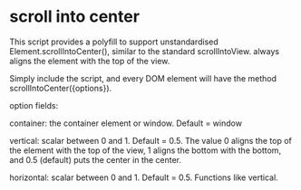 # scroll into center

This script provides a polyfill to support unstandardised Element.scrollIntoCenter(), similar to the standard scrollIntoView. always aligns the element with the top of the view.

Simply include the script, and every DOM element will have the method scrollIntoCenter({options}).

option fields:

container: the container element or window. Default = window

vertical: scalar between 0 and 1. Default = 0.5. The value 0 aligns the top of the element with the top of the view, 1 aligns the bottom with the bottom, and 0.5 (default) puts the center in the center.

horizontal: scalar between 0 and 1. Default = 0.5. Functions like vertical.
